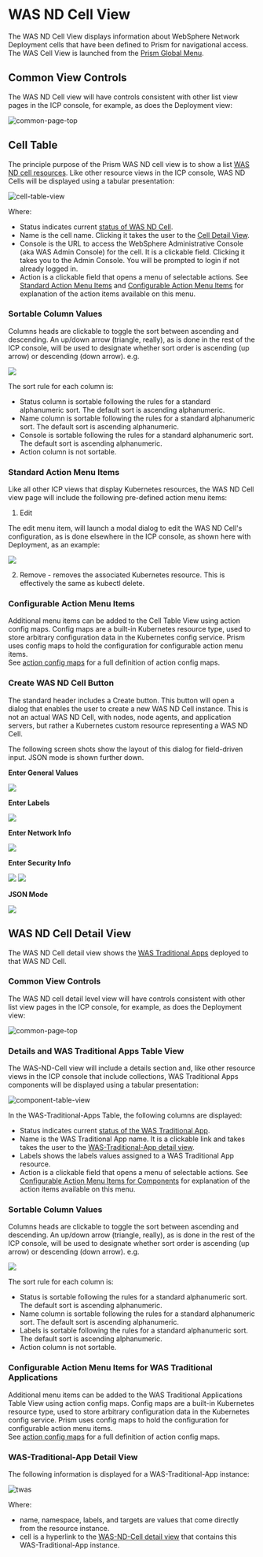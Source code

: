 # WAS ND Cell View 

The WAS ND Cell View displays information about WebSphere Network Deployment cells that have been defined to Prism for navigational access. The WAS Cell View is launched from the [Prism Global Menu](https://github.com/kappnav/design/blob/master/UI-layout.md#prism-global-menu).

## Common View Controls 

The WAS ND Cell view will have controls consistent with other list view pages in the ICP console, for example, as does the Deployment view: 

![common-page-top](https://github.com/kappnav/design/blob/master/images/common-screen-top.png)

## Cell Table

The principle purpose of the Prism WAS ND cell view is to show a list [WAS ND cell resources](https://github.com/kappnav/design/blob/master/custom-resources.md#was-nd-cell). Like other resource views in the ICP console, WAS ND Cells will be displayed using a tabular presentation: 

![cell-table-view](https://github.com/kappnav/design/blob/master/images/cell-view.png)

Where:

- Status indicates current [status of WAS ND Cell](https://github.com/kappnav/design/blob/master/custom-resources.md#was-nd-cell).
- Name is the cell name. Clicking it takes the user to the [Cell Detail View](#was-nd-cell-detail-view).
- Console is the URL to access the WebSphere Administrative Console (aka WAS Admin Console) for the cell. It is a clickable field.  Clicking it takes you to the Admin Console.  You will be prompted to login if not already logged in. 
- Action is a clickable field that opens a menu of selectable actions. See [Standard Action Menu Items](#standard-action-menu-items) and [Configurable Action Menu Items](#configurable-action-menu-items) for explanation of the action items available on this menu.

### Sortable Column Values 

Columns heads are clickable to toggle the sort between ascending and descending.  An up/down arrow (triangle, really), as is done in the rest of the ICP console, will be used to designate whether sort order is ascending (up arrow) or descending (down arrow).  e.g. 

![](https://github.com/kappnav/design/blob/master/images/clickable-column-head.png)

The sort rule for each column is: 

- Status column is sortable following the rules for a standard alphanumeric sort. 
  The default sort is ascending alphanumeric. 
- Name column is sortable following the rules for a standard alphanumeric sort. 
  The default sort is ascending alphanumeric. 
- Console is sortable following the rules for a standard alphanumeric sort. 
  The default sort is ascending alphanumeric.
- Action column is not sortable. 

### Standard Action Menu Items

Like all other ICP views that display Kubernetes resources, the WAS ND Cell view page will include the following pre-defined action menu items: 

1. Edit 

The edit menu item, will launch a modal dialog to edit the WAS ND Cell's configuration, as is done elsewhere in the ICP console, as shown here with Deployment, as an example: 

![](https://github.com/kappnav/design/blob/master/images/resource-edit-modal.png)

2. Remove - removes the associated Kubernetes resource. This is effectively the same as kubectl delete. 

### Configurable Action Menu Items

Additional menu items can be added to the Cell Table View using action config maps.  Config maps are a built-in Kubernetes resource type, used to store arbitrary configuration data in the Kubernetes config service.  Prism uses config maps to hold the configuration for configurable action menu items.  
See [action config maps](https://github.com/kappnav/design/blob/master/actions-config-maps.md) for a full definition of action config maps. 


### Create WAS ND Cell Button 

The standard header includes a Create button.  This button will open a dialog that enables the user to create a new WAS ND Cell instance. This is not an actual WAS ND Cell, with nodes, node agents, and application servers, but rather a Kubernetes custom resource representing a WAS ND Cell. 

The following screen shots show the layout of this dialog for field-driven input.  JSON mode is shown further down. 

**Enter General Values**

![](https://github.com/kappnav/design/blob/master/images/create-cell-1.png)

**Enter Labels**

![](https://github.com/kappnav/design/blob/master/images/create-cell-2.png)

**Enter Network Info**

![](https://github.com/kappnav/design/blob/master/images/create-cell-3.png)

**Enter Security Info**

![](https://github.com/kappnav/design/blob/master/images/credentials.png)
![](https://github.com/kappnav/design/blob/master/images/credentials2.png)

**JSON Mode**

![](https://github.com/kappnav/design/blob/master/images/create-cell-json.png)

## WAS ND Cell Detail View

The WAS ND Cell detail view shows the [WAS Traditional Apps](https://github.com/kappnav/design/blob/master/custom-resources.md#was-traditional-app) deployed to that WAS ND Cell. 

### Common View Controls

The WAS ND cell detail level view will have controls consistent with other list view pages in the ICP console, for example, as does the Deployment view: 

![common-page-top](https://github.com/kappnav/design/blob/master/images/common-screen-top.png)

### Details and WAS Traditional Apps Table View 

The WAS-ND-Cell view will include a details section and, like other resource views in the ICP console that include collections, WAS Traditional Apps components will be displayed using a tabular presentation: 

![component-table-view](https://github.com/kappnav/design/blob/master/images/cell-app-view.png)

In the WAS-Traditional-Apps Table, the following columns are displayed: 

- Status indicates current [status of the WAS Traditional App](https://github.com/kappnav/design/blob/master/custom-resources.md#was-traditional-app-status-values).
- Name is the WAS Traditional App name. It is a clickable link and takes takes the user to the [WAS-Traditional-App detail view](https://github.com/kappnav/design/blob/master/was-cell-ui.md#was-traditional-app-detail-view).
- Labels shows the labels values assigned to a WAS Traditional App resource. 
- Action is a clickable field that opens a menu of selectable actions. See [Configurable Action Menu Items for Components](#configurable-action-menu-items-for-components) for explanation of the action items available on this menu.

### Sortable Column Values 

Columns heads are clickable to toggle the sort between ascending and descending.  An up/down arrow (triangle, really), as is done in the rest of the ICP console, will be used to designate whether sort order is ascending (up arrow) or descending (down arrow).  e.g. 

![](https://github.com/kappnav/design/blob/master/images/clickable-column-head.png)

The sort rule for each column is:

- Status is sortable following the rules for a standard alphanumeric sort. 
  The default sort is ascending alphanumeric. 
- Name column is sortable following the rules for a standard alphanumeric sort. 
  The default sort is ascending alphanumeric. 
- Labels is sortable following the rules for a standard alphanumeric sort. 
  The default sort is ascending alphanumeric.
- Action column is not sortable.  


### Configurable Action Menu Items for WAS Traditional Applications 

Additional menu items can be added to the WAS Traditional Applications Table View using action config maps.  Config maps are a built-in Kubernetes resource type, used to store arbitrary configuration data in the Kubernetes config service.  Prism uses config maps to hold the configuration for configurable action menu items.  
See [action config maps](https://github.com/kappnav/design/blob/master/actions-config-maps.md) for a full definition of action config maps. 

### WAS-Traditional-App Detail View

The following information is displayed for a WAS-Traditional-App instance: 

![twas](https://github.com/kappnav/design/blob/master/images/twas-app-detail-view.png)

Where: 

- name, namespace, labels, and targets are values that come directly from the resource instance.
- cell is a hyperlink to the [WAS-ND-Cell detail view](https://github.com/kappnav/design/blob/master/was-cell-ui.md#was-nd-cell-detail-view) that contains this WAS-Traditional-App instance. 
